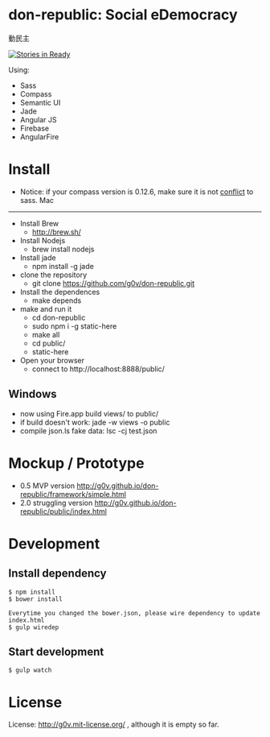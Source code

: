 don-republic: Social eDemocracy
============
動民主

[![Stories in Ready](https://badge.waffle.io/g0v/don-republic.png?label=ready)](http://waffle.io/g0v/don-republic)

Using:
* Sass
* Compass
* Semantic UI
* Jade
* Angular JS
* Firebase
* AngularFire

Install
============

* Notice: if your compass version is 0.12.6, make sure it is not [conflict](https://rubygems.org/gems/compass) to sass.
Mac
------------
* Install Brew
    * http://brew.sh/
* Install Nodejs
    * brew install nodejs
* Install jade
    * npm install -g jade
* clone the repository
   * git clone https://github.com/g0v/don-republic.git
* Install the dependences
   * make depends
* make and run it
	* cd don-republic
	* sudo npm i -g static-here
	* make all
	* cd public/
	* static-here
* Open your browser
    * connect to http://localhost:8888/public/

Windows
------------
* now using Fire.app build views/ to public/
* if build doesn't work: jade -w views -o public
* compile json.ls fake data: lsc -cj test.json

Mockup / Prototype
============
* 0.5 MVP version http://g0v.github.io/don-republic/framework/simple.html
* 2.0 struggling version http://g0v.github.io/don-republic/public/index.html

# Development

## Install dependency

    $ npm install
    $ bower install

    Everytime you changed the bower.json, please wire dependency to update index.html
    $ gulp wiredep

## Start development

    $ gulp watch

License
============
License: http://g0v.mit-license.org/ , although it is empty so far.

